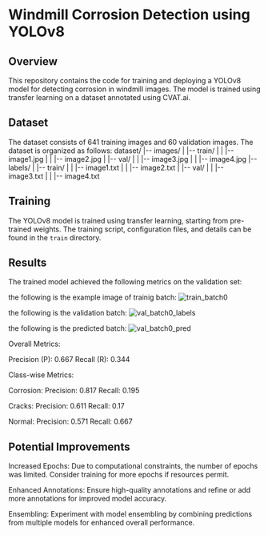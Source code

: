 # Windmill Corrosion Detection using YOLOv8

## Overview

This repository contains the code for training and deploying a YOLOv8 model for detecting corrosion in windmill images. The model is trained using transfer learning on a dataset annotated using CVAT.ai.

## Dataset

The dataset consists of 641 training images and 60 validation images. The dataset is organized as follows:
dataset/
|-- images/
| |-- train/
| | |-- image1.jpg
| | |-- image2.jpg
| |-- val/
| | |-- image3.jpg
| | |-- image4.jpg
|-- labels/
| |-- train/
| | |-- image1.txt
| | |-- image2.txt
| |-- val/
| | |-- image3.txt
| | |-- image4.txt

## Training

The YOLOv8 model is trained using transfer learning, starting from pre-trained weights. The training script, configuration files, and details can be found in the `train` directory.

## Results

The trained model achieved the following metrics on the validation set:

the following is the example image of trainig batch:
![train_batch0](https://github.com/ArnavDobriyal/Windmill/assets/120387628/2cdc5ba6-80dc-496e-a74b-4654ed064054)

the following is the validation batch:
![val_batch0_labels](https://github.com/ArnavDobriyal/Windmill/assets/120387628/35038076-3a4d-46f5-9ee9-3f5abde92b14)

the following is the predicted batch:
![val_batch0_pred](https://github.com/ArnavDobriyal/Windmill/assets/120387628/bedbb868-375c-463a-8265-1e2b40b50da1)

Overall Metrics:

Precision (P): 0.667
Recall (R): 0.344

Class-wise Metrics:

Corrosion:
Precision: 0.817
Recall: 0.195

Cracks:
Precision: 0.611
Recall: 0.17

Normal:
Precision: 0.571
Recall: 0.667


## Potential Improvements

Increased Epochs: Due to computational constraints, the number of epochs was limited. Consider training for more epochs if resources permit.

Enhanced Annotations: Ensure high-quality annotations and refine or add more annotations for improved model accuracy.

Ensembling: Experiment with model ensembling by combining predictions from multiple models for enhanced overall performance.





 
